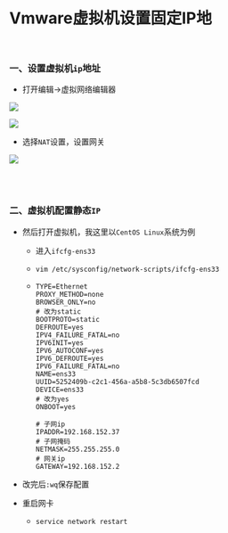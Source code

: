 # Vmware虚拟机设置固定IP地

<br>

### 一、设置虚拟机`ip`地址

- 打开编辑→虚拟网络编辑器

![](https://github.com/Dashan-IZ/DS_Installation/raw/master/Images/VMware-Images/2021-09-19_131631.png)

![](https://github.com/Dashan-IZ/DS_Installation/raw/master/Images/VMware-Images/2021-09-19_132502.png)

- 选择`NAT`设置，设置网关

![](https://github.com/Dashan-IZ/DS_Installation/raw/master/Images/VMware-Images/2021-09-19_134023.png)

<br>

<br>

### 二、虚拟机配置静态`IP`

- 然后打开虚拟机，我这里以`CentOS Linux`系统为例

  - 进入`ifcfg-ens33`

  - ```shell
    vim /etc/sysconfig/network-scripts/ifcfg-ens33
    ```

  - ```shell
    TYPE=Ethernet
    PROXY_METHOD=none
    BROWSER_ONLY=no
    # 改为static
    BOOTPROTO=static
    DEFROUTE=yes
    IPV4_FAILURE_FATAL=no
    IPV6INIT=yes
    IPV6_AUTOCONF=yes
    IPV6_DEFROUTE=yes
    IPV6_FAILURE_FATAL=no
    NAME=ens33
    UUID=5252409b-c2c1-456a-a5b8-5c3db6507fcd
    DEVICE=ens33
    # 改为yes
    ONBOOT=yes
    
    # 子网ip
    IPADDR=192.168.152.37
    # 子网掩码
    NETMASK=255.255.255.0
    # 网关ip
    GATEWAY=192.168.152.2
    ```

- 改完后`:wq`保存配置

- 重启网卡

  - ```shell
    service network restart
    ```
